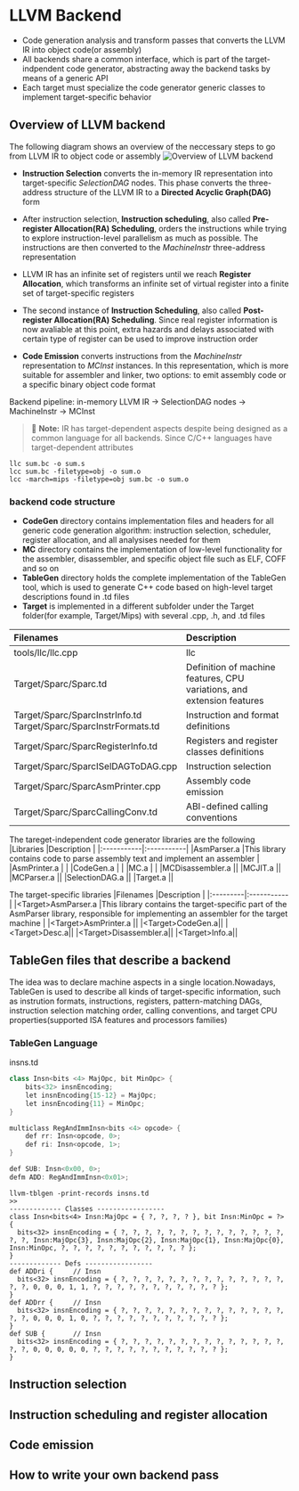 # LLVM Backend

- Code generation analysis and transform passes that converts the LLVM IR into object code(or assembly)  
- All backends share a common interface, which is part of the target-indpendent code generator, abstracting away the backend tasks by means of a generic API
- Each target must specialize the code generator generic classes to implement target-specific behavior

## Overview of LLVM backend

The following diagram shows an overview of the neccessary steps to go from LLVM IR to object code or assembly
![Overview of LLVM backend](/docs/images/overview-of-llvm-backend.png)

- **Instruction Selection** converts the in-memory IR representation into target-specific *SelectionDAG* nodes. This phase converts the three-address structure of the LLVM IR to a **Directed Acyclic Graph(DAG)** form

- After instruction selection, **Instruction scheduling**, also called **Pre-register Allocation(RA) Scheduling**, orders the instructions while trying to explore instruction-level parallelism as much as possible. The instructions are then converted to the *MachineInstr* three-address representation

- LLVM IR has an infinite set of registers until we reach **Register Allocation**, which transforms an infinite set of virtual register into a finite set of target-specific registers

- The second instance of **Instruction Scheduling**, also called **Post-register Allocation(RA) Scheduling**. Since real register information is now avaliable at this point, extra hazards and delays associated with certain type of register can be used to improve instruction order

- **Code Emission** converts instructions from the *MachineInstr* representation to *MCInst* instances. In this representation, which is more suitable for assembler and linker, two options: to emit assembly code or a specific binary object code format

Backend pipeline: in-memory LLVM IR -> SelectionDAG nodes -> MachineInstr -> MCInst

> :memo: **Note:** IR has target-dependent aspects despite being designed as a common language for all backends. Since C/C++ languages have target-dependent attributes

```#!/bash/sh
llc sum.bc -o sum.s
lcc sum.bc -filetype=obj -o sum.o
lcc -march=mips -filetype=obj sum.bc -o sum.o
```

### backend code structure

- **CodeGen** directory contains implementation files and headers for all generic code generation algorithm: instruction selection, scheduler, register allocation, and all analysises needed for them
- **MC** directory contains the implementation of low-level functionality for the assembler, disassembler, and specific object file such as ELF, COFF and so on
- **TableGen** directory holds the complete implementation of the TableGen tool, which is used to generate C++ code based on high-level target descriptions found in .td files
- **Target** is implemented in a different subfolder under the Target folder(for example, Target/Mips) with several .cpp, .h, and .td files

|Filenames |Description |
|:---------|:-----------|
|tools/llc/llc.cpp |llc |
|Target/Sparc/Sparc.td |Definition of machine features, CPU variations, and extension features |
|Target/Sparc/SparcInstrInfo.td </br> Target/Sparc/SparcInstrFormats.td |Instruction and format definitions |
|Target/Sparc/SparcRegisterInfo.td |Registers and register classes definitions |
|Target/Sparc/SparcISelDAGToDAG.cpp |Instruction selection |
|Target/Sparc/SparcAsmPrinter.cpp | Assembly code emission |
|Target/Sparc/SparcCallingConv.td |ABI-defined calling conventions |

The tareget-independent code generator libraries are the following
|Libraries   |Description |
|:-----------|:-----------|
|AsmParser.a |This library contains code to parse assembly text and implement an assembler |
|AsmPrinter.a | |
|CodeGen.a | |
|MC.a | |
|MCDisassembler.a ||
|MCJIT.a ||
|MCParser.a ||
|SelectionDAG.a ||
|Target.a ||

The target-specific libraries
|Filenames |Description |
|:---------|:-----------|
|\<Target\>AsmParser.a |This library contains the target-specific part of the AsmParser library, responsible for implementing an assembler for the target machine |
|\<Target\>AsmPrinter.a ||
|\<Target\>CodeGen.a||
|\<Target\>Desc.a||
|\<Target\>Disassembler.a||
|\<Target\>Info.a||

## TableGen files that describe a backend

The idea was to declare machine aspects in a single location.Nowadays, TableGen is used to describe all kinds of target-specific information, such as instrution formats, instructions, registers, pattern-matching DAGs, instruction selection matching order, calling conventions, and target CPU properties(supported ISA features and processors families)

### TableGen Language

insns.td

``` C++
class Insn<bits <4> MajOpc, bit MinOpc> {
    bits<32> insnEncoding;
    let insnEncoding{15-12} = MajOpc;
    let insnEncoding{11} = MinOpc;
}

multiclass RegAndImmInsn<bits <4> opcode> {
    def rr: Insn<opcode, 0>;
    def ri: Insn<opcode, 1>;
}

def SUB: Insn<0x00, 0>;
defm ADD: RegAndImmInsn<0x01>;
```

``` #!/bash/sh
llvm-tblgen -print-records insns.td
>>
------------- Classes -----------------
class Insn<bits<4> Insn:MajOpc = { ?, ?, ?, ? }, bit Insn:MinOpc = ?> {
  bits<32> insnEncoding = { ?, ?, ?, ?, ?, ?, ?, ?, ?, ?, ?, ?, ?, ?, ?, ?, Insn:MajOpc{3}, Insn:MajOpc{2}, Insn:MajOpc{1}, Insn:MajOpc{0}, Insn:MinOpc, ?, ?, ?, ?, ?, ?, ?, ?, ?, ?, ? };
}
------------- Defs -----------------
def ADDri {     // Insn
  bits<32> insnEncoding = { ?, ?, ?, ?, ?, ?, ?, ?, ?, ?, ?, ?, ?, ?, ?, ?, 0, 0, 0, 1, 1, ?, ?, ?, ?, ?, ?, ?, ?, ?, ?, ? };
}
def ADDrr {     // Insn
  bits<32> insnEncoding = { ?, ?, ?, ?, ?, ?, ?, ?, ?, ?, ?, ?, ?, ?, ?, ?, 0, 0, 0, 1, 0, ?, ?, ?, ?, ?, ?, ?, ?, ?, ?, ? };
}
def SUB {       // Insn
  bits<32> insnEncoding = { ?, ?, ?, ?, ?, ?, ?, ?, ?, ?, ?, ?, ?, ?, ?, ?, 0, 0, 0, 0, 0, ?, ?, ?, ?, ?, ?, ?, ?, ?, ?, ? };
}
```

## Instruction selection

## Instruction scheduling and register allocation

## Code emission

## How to write your own backend pass
